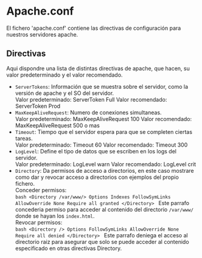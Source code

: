 # Apache.conf
El fichero 'apache.conf' contiene las directivas de configuración para nuestros servidores apache.

## Directivas
Aqui dispondre una lista de distintas directivas de apache, que hacen, su valor predeterminado y el valor recomendado.  
- `ServerTokens`: Información que se muestra sobre el servidor, como la versión de apache y el SO del servidor.  
      Valor predeterminado: ServerToken Full            Valor recomendado: ServerToken Prod  
- `MaxKeepAliveRequest`: Numero de conexiones simultaneas.  
      Valor predeterminado: MaxKeepAliveRequest 100     Valor recomendado: MaxKeepAliveRequest 500 o mas  
- `Timeout`: Tiempo que el servidor espera para que se completen ciertas tareas.  
      Valor predeterminado: Timeout 60                  Valor recomendado: Timeout 300  
- `LogLevel`: Define el tipo de datos que se escriben en los logs del servidor.  
      Valor predeterminado: LogLevel warn               Valor recomendado: LogLevel crit  
- `Directory`: Da permisos de acceso a directorios, en este caso mostrare como dar y revocar acceso a directorios con ejemplos del propio fichero.  
      Conceder permisos:  
      ```bash
      <Directory /var/www/>
              Options Indexes FollowSymLinks
              AllowOverride None
              Require all granted
      </Directory>
      ```
Este parrafo concederia permiso para acceder al contenido del directorio `/var/www/` donde se hayan los `index.html`.  
      Revocar permisos:  
      ```bash
      <Directory />
            Options FollowSymLinks
            AllowOverride None
            Require all denied
      </Directory>
      ```
Este parrafo deniega el acceso al directorio raiz para asegurar que solo se puede acceder al contenido especificado en otras directivas Directory.  
